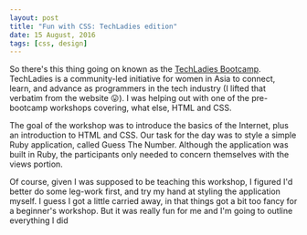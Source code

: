 ```yaml
---
layout: post
title: "Fun with CSS: TechLadies edition"
date: 15 August, 2016
tags: [css, design]
---
```

So there's this thing going on known as the [TechLadies Bootcamp](http://www.techladies.co/). TechLadies is a community-led initiative for women in Asia to connect, learn, and advance as programmers in the tech industry (I lifted that verbatim from the website <span class="emoji">😛</span>). I was helping out with one of the pre-bootcamp workshops covering, what else, HTML and CSS.

The goal of the workshop was to introduce the basics of the Internet, plus an introduction to HTML and CSS. Our task for the day was to style a simple Ruby application, called Guess The Number. Although the application was built in Ruby, the participants only needed to concern themselves with the views portion.

Of course, given I was supposed to be teaching this workshop, I figured I'd better do some leg-work first, and try my hand at styling the application myself. I guess I got a little carried away, in that things got a bit too fancy for a beginner's workshop. But it was really fun for me and I'm going to outline everything I did

